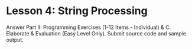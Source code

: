 # Lesson 4: String Processing
Answer Part II: Programming Exercises (1-12 Items - Individual) & C. Elaborate & Evaluation (Easy Level Only). Submit source code and sample output.
